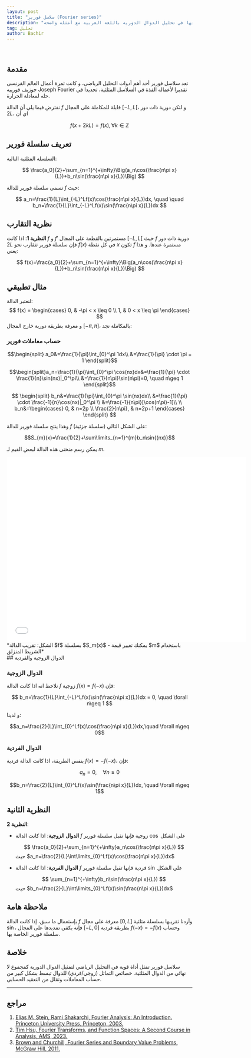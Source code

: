 ```yaml
---
layout: post
title: "سلاسل فورير (Fourier series)"
description: "شرح مبسط لسلاسل فورييه وأهميتها في تحليل الدوال الدورية باللغة العربية مع أمثلة واضحة."
tag: تحليل
author: Bachir
---
```

<br>


##  مقدمة

تعد سلاسل فورير أحد أهم أدوات التحليل الرياضي، و كانت ثمرة أعمال العالم الفرنسي جوزيف فورييه   Joseph Fourier تقديرا لأعماله الفذة في السلاسل المثلثية، تحديدا في حله لمعادلة الحرارة.

 نفترض فيما يلي أن الدالة $f$ قابلة للمكاملة على المجال $[-L,L[$، و لتكن دورية ذات دور $2L$، اي أن
 
 $$f(x+2kL)=f(x), \forall k\in\mathbb{Z}$$


## تعريف سلسلة فورير

السلسلة المثلثية التالية:

$$
\frac{a_0}{2}+\sum_{n=1}^{+\infty}\Big(a_n\cos(\frac{n\pi x}{L})+b_n\sin(\frac{n\pi x}{L})\Big)
$$

تسمى سلسلة فورير للدالة $f$ حيث:

$$
a_n=\frac{1}{L}\int_{-L}^Lf(x)\cos(\frac{n\pi x}{L})dx, \quad \quad b_n=\frac{1}{L}\int_{-L}^Lf(x)\sin(\frac{n\pi x}{L})dx
$$

## نظرية التقارب

**النظرية 1**: اذا كانت $f$ و $f'$ مستمرتين بالقطعة على المجال $[-L,L[$ حيث $f$ دورية ذات دور $2L$ فإن سلسلة فورير تتقارب نحو $f(x)$ في كل نقطة $x$ تكون $f$ مستمرة عندها. و هذا يعني:

$$
f(x)=\frac{a_0}{2}+\sum_{n=1}^{+\infty}\Big(a_n\cos(\frac{n\pi x}{L})+b_n\sin(\frac{n\pi x}{L})\Big)
$$
## مثال تطبيقي
لنعتبر الدالة:
$$
f(x) = \begin{cases}
   0, &  -\pi < x \leq 0 \\
   1, &  0 < x \leq \pi
 \end{cases}
$$
و معرفة بطريقة دورية خارج المجال $[-\pi,\pi]$، بالمكاملة نجد:

### حساب معاملات فورير

$$\begin{split} 
a_0&=\frac{1}{\pi}\int_{0}^\pi 1dx\\
&=\frac{1}{\pi} \cdot \pi = 1
\end{split}$$

$$\begin{split}a_n=\frac{1}{\pi}\int_{0}^\pi \cos(nx)dx&=\frac{1}{\pi} \cdot \frac{1}{n}\sin(nx)|_0^\pi\\
&=\frac{1}{n\pi}\sin(n\pi)=0, \quad n\geq 1 \end{split}$$

$$
\begin{split}
b_n&=\frac{1}{\pi}\int_{0}^\pi \sin(nx)dx\\
&=\frac{1}{\pi} \cdot \frac{-1}{n}\cos(nx)|_0^\pi \\
&=\frac{-1}{n\pi}[\cos(n\pi)-1]\\ \\
b_n&=\begin{cases}
0, &  n=2p \\  
\frac{2}{n\pi}, & n=2p+1 
\end{cases} 
\end{split}
$$

وهذا ينتج سلسلة فورير للدالة $f$ (سلسلة جزئية) على الشكل التالي:

$$S_{m}(x)=\frac{1}{2}+\sum\limits_{n=1}^{m}b_n\sin{(nx)}$$

يمكن رسم منحنى هذه الدالة لبعض القيم لـ $m$.

<iframe src="/assets/fourier-plot.html" width="650" height="500" frameborder="0"></iframe>
*الشكل: تقريب الدالة $f$ بسلسلة $S_m(x)$ - يمكنك تغيير قيمة $m$ باستخدام الشريط المنزلق*



<br>
## الدوال الزوجية والفردية

### الدوال الزوجية
نلاحظ انه اذا كانت الدالة $f$ زوجية $f(x)=f(-x)$ فإن:

$$
b_n=\frac{1}{L}\int_{-L}^Lf(x)\sin(\frac{n\pi x}{L})dx = 0, \quad \forall n\geq 1
$$

و لدينا:

$$a_n=\frac{2}{L}\int_{0}^Lf(x)\cos(\frac{n\pi x}{L})dx,\quad \forall n\geq 0$$

### الدوال الفردية
بنفس الطريقة، اذا كانت الدالة فردية $f(x)=-f(-x)$، فإن:

$$a_n=0, \quad \forall n\geq 0$$

$$b_n=\frac{2}{L}\int_{0}^Lf(x)\sin(\frac{n\pi x}{L})dx, \quad \forall n\geq 1$$

## النظرية الثانية

**النظرية 2**: 

- **الدوال الزوجية**: اذا كانت الدالة $f$ زوجية فإنها تقبل سلسلة فورير $\cos$ على الشكل

  $$
  \frac{a_0}{2}+\sum_{n=1}^{+\infty}a_n\cos(\frac{n\pi x}{L})
  $$
  حيث $a_n=\frac{2}{L}\int\limits_{0}^Lf(x)\cos(\frac{n\pi x}{L})dx$

- **الدوال الفردية**: اذا كانت الدالة $f$ فردية فإنها تقبل سلسلة فورير $\sin$ على الشكل

  $$
  \sum_{n=1}^{+\infty}b_n\sin(\frac{n\pi x}{L})
  $$
  حيث $b_n=\frac{2}{L}\int\limits_{0}^Lf(x)\sin(\frac{n\pi x}{L})dx$

## ملاحظة هامة

بإستعمال ما سبق، إذا كانت الدالة $f$ معرفة على مجال $[0,L]$ وأردنا تقريبها بسلسلة مثلثية $\sin$، فإنه يكفي تمديدها على المجال $[-L,0]$ بطريقة فردية $f(-x)=-f(x)$ وحساب سلسلة فورير الخاصة بها.

## خلاصة

سلاسل فورير تمثل أداة قوية في التحليل الرياضي لتمثيل الدوال الدورية كمجموع لا نهائي من الدوال المثلثية. خصائص التماثل (زوجي/فردي) للدوال تبسط بشكل كبير من حساب المعاملات وتقلل من التعقيد الحسابي.

---

## مراجع
1. [Elias M. Stein, Rami Shakarchi, Fourier Analysis: An Introduction. Princeton University Press, Princeton, 2003.](https://drive.google.com/file/d/1uCfu20oLsuZ6XHKagtmDK-0joucF58gO/view?usp=sharing)
2. [Tim Hsu, Fourier Transforms, and Function Spaces: A Second Course in Analysis, AMS, 2023.](https://drive.google.com/file/d/1DSv-Fll8aAYuCXl-z4nJyXJZm-PHd38v/view?usp=sharing)
3. [Brown and Churchill, Fourier Series and Boundary Value Problems, McGraw Hill, 2011.](https://drive.google.com/file/d/1oyL5Uf5bg8tYzkvqRgC__50jWqUT3CRx/view?usp=sharing)
